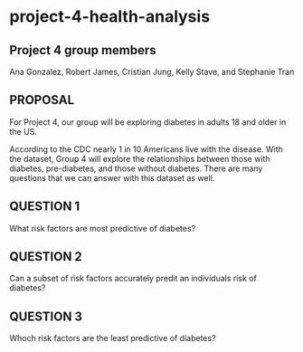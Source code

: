 # project-4-health-analysis

## Project 4 group members
Ana Gonzalez, Robert James, Cristian Jung, Kelly Stave, and Stephanie Tran

## PROPOSAL

For Project 4, our group will be exploring diabetes in adults 18 and older in the US.

According to the CDC nearly 1 in 10 Americans live with the disease. With the dataset, Group 4 will explore the relationships between those with diabetes, pre-diabetes, and those without diabetes. There are many questions that we can answer with this dataset as well.

## QUESTION 1

What risk factors are most predictive of diabetes?

## QUESTION 2

Can a subset of risk factors accurately predit an individuals risk of diabetes?

## QUESTION 3

Whoch risk factors are the least predictive of diabetes?

